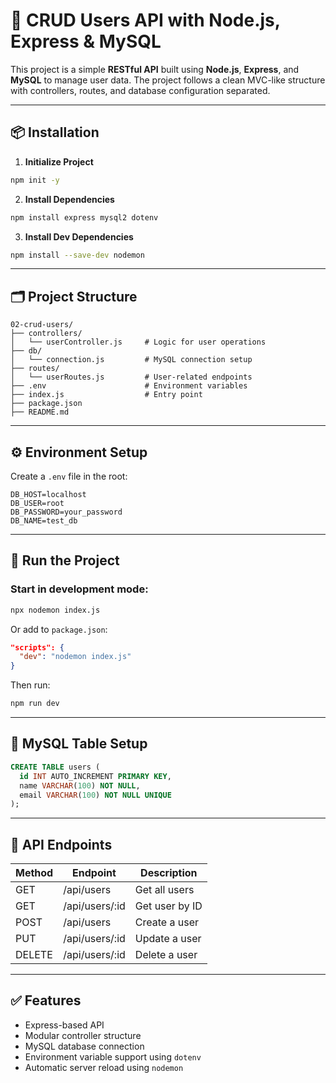 # 🚀 CRUD Users API with Node.js, Express & MySQL

This project is a simple **RESTful API** built using **Node.js**, **Express**, and **MySQL** to manage user data. The project follows a clean MVC-like structure with controllers, routes, and database configuration separated.

---

## 📦 Installation

1. **Initialize Project**

```bash
npm init -y
```

2. **Install Dependencies**

```bash
npm install express mysql2 dotenv
```

3. **Install Dev Dependencies**

```bash
npm install --save-dev nodemon
```

---

## 🗂️ Project Structure

```
02-crud-users/
├── controllers/
│   └── userController.js     # Logic for user operations
├── db/
│   └── connection.js         # MySQL connection setup
├── routes/
│   └── userRoutes.js         # User-related endpoints
├── .env                      # Environment variables
├── index.js                  # Entry point
├── package.json
├── README.md
```

---

## ⚙️ Environment Setup

Create a `.env` file in the root:

```env
DB_HOST=localhost
DB_USER=root
DB_PASSWORD=your_password
DB_NAME=test_db
```

---

## 🧪 Run the Project

### Start in development mode:

```bash
npx nodemon index.js
```

Or add to `package.json`:

```json
"scripts": {
  "dev": "nodemon index.js"
}
```

Then run:

```bash
npm run dev
```

---

## 🧱 MySQL Table Setup

```sql
CREATE TABLE users (
  id INT AUTO_INCREMENT PRIMARY KEY,
  name VARCHAR(100) NOT NULL,
  email VARCHAR(100) NOT NULL UNIQUE
);
```

---

## 📌 API Endpoints

| Method | Endpoint        | Description    |
| ------ | --------------- | -------------- |
| GET    | /api/users      | Get all users  |
| GET    | /api/users/\:id | Get user by ID |
| POST   | /api/users      | Create a user  |
| PUT    | /api/users/\:id | Update a user  |
| DELETE | /api/users/\:id | Delete a user  |

---

## ✅ Features

* Express-based API
* Modular controller structure
* MySQL database connection
* Environment variable support using `dotenv`
* Automatic server reload using `nodemon`


